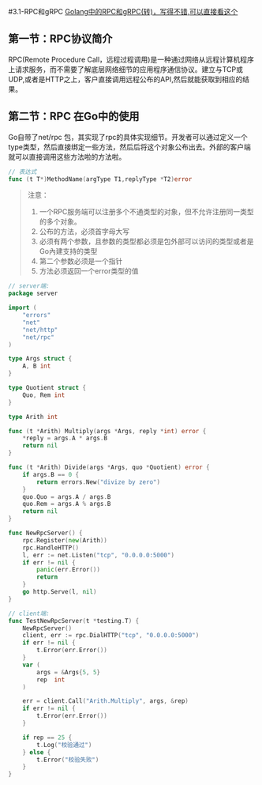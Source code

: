 #3.1-RPC和gRPC
[Golang中的RPC和gRPC(转)，写得不错,可以直接看这个](https://segmentfault.com/a/1190000016328212?utm_campaign=studygolang.com&utm_medium=studygolang.com&utm_source=studygolang.com)
## 第一节：RPC协议简介
RPC(Remote Procedure Call，远程过程调用)是一种通过网络从远程计算机程序上请求服务，而不需要了解底层网络细节的应用程序通信协议。建立与TCP或UDP,或者是HTTP之上，客户直接调用远程公布的API,然后就能获取到相应的结果。

## 第二节：RPC 在Go中的使用
Go自带了net/rpc 包，其实现了rpc的具体实现细节。开发者可以通过定义一个type类型，然后直接绑定一些方法，然后后将这个对象公布出去。外部的客户端就可以直接调用这些方法啦的方法啦。

```Go
// 表达式
func (t T*)MethodName(argType T1,replyType *T2)error  
```
>  注意：
> 1. 一个RPC服务端可以注册多个不通类型的对象，但不允许注册同一类型的多个对象。
> 2. 公布的方法，必须首字母大写
> 3. 必须有两个参数，且参数的类型都必须是包外部可以访问的类型或者是Go內建支持的类型
> 4. 第二个参数必须是一个指针
> 5. 方法必须返回一个error类型的值

```GO
// server端:
package server

import (
	"errors"
	"net"
	"net/http"
	"net/rpc"
)

type Args struct {
	A, B int
}

type Quotient struct {
	Quo, Rem int
}

type Arith int

func (t *Arith) Multiply(args *Args, reply *int) error {
	*reply = args.A * args.B
	return nil
}

func (t *Arith) Divide(args *Args, quo *Quotient) error {
	if args.B == 0 {
		return errors.New("divize by zero")
	}
	quo.Quo = args.A / args.B
	quo.Rem = args.A % args.B
	return nil
}

func NewRpcServer() {
	rpc.Register(new(Arith))
	rpc.HandleHTTP()
	l, err := net.Listen("tcp", "0.0.0.0:5000")
	if err != nil {
		panic(err.Error())
		return
	}
	go http.Serve(l, nil)
}

// client端:
func TestNewRpcServer(t *testing.T) {
	NewRpcServer()
	client, err := rpc.DialHTTP("tcp", "0.0.0.0:5000")
	if err != nil {
		t.Error(err.Error())
	}
	var (
		args = &Args{5, 5}
		rep  int
	)

	err = client.Call("Arith.Multiply", args, &rep)
	if err != nil {
		t.Error(err.Error())
	}

	if rep == 25 {
		t.Log("校验通过")
	} else {
		t.Error("校验失败")
	}
}

``` 


